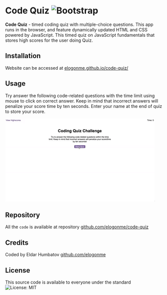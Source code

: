 # Code Quiz ![Bootstrap](https://img.shields.io/badge/Powered%20By-JS-yellow)
**Code Quiz** - timed coding quiz with multiple-choice questions. This app runs in the browser, and feature dynamically updated HTML and CSS powered by JavaScript. This timed quiz on JavaScript fundamentals that stores high scores for the user doing Quiz.

## Installation

Website can be accessed at [elogonme.github.io/code-quiz/](https://elogonme.github.io/code-quiz/)

## Usage 
Try answer the following code-related questions with the time limit using mouse to click on correct answer. Keep in mind that incorrect answers will penalize your score time by ten seconds. Enter your name at the end of quiz to store your score.

![Demo of Main page](assets/img/demo.gif)

## Repository
All the `code` is available at repository [github.com/elogonme/code-quiz](https://github.com/elogonme/password-generator)
## Credits

Coded by Eldar Humbatov [github.com/elogonme](https://github.com/elogonme)

## License

This source code is available to everyone under the standard ![License: MIT](https://img.shields.io/badge/License-MIT-yellow.svg)
